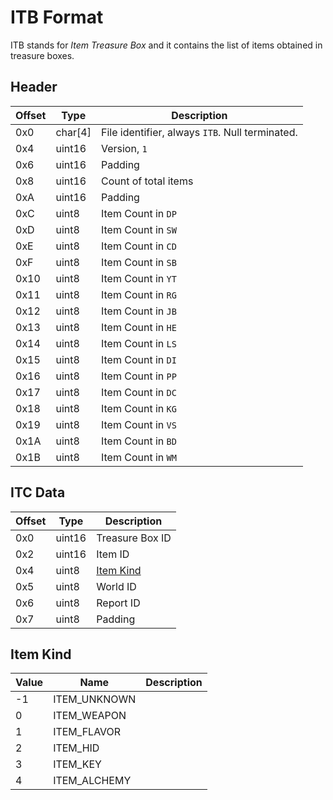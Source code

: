 # ITB Format

ITB stands for *Item Treasure Box* and it contains the list of items obtained in treasure boxes.

## Header

| Offset | Type  | Description
|--------|-------|------------
| 0x0     | char[4]   | File identifier, always `ITB`. Null terminated.
| 0x4     | uint16   | Version, `1`
| 0x6     | uint16   | Padding
| 0x8     | uint16   | Count of total items
| 0xA     | uint16   | Padding
| 0xC     | uint8   | Item Count in `DP`
| 0xD     | uint8   | Item Count in `SW`
| 0xE     | uint8   | Item Count in `CD`
| 0xF     | uint8   | Item Count in `SB`
| 0x10    | uint8   | Item Count in `YT`
| 0x11    | uint8   | Item Count in `RG`
| 0x12    | uint8   | Item Count in `JB`
| 0x13    | uint8   | Item Count in `HE`
| 0x14    | uint8   | Item Count in `LS`
| 0x15    | uint8   | Item Count in `DI`
| 0x16    | uint8   | Item Count in `PP`
| 0x17    | uint8   | Item Count in `DC`
| 0x18    | uint8   | Item Count in `KG`
| 0x19    | uint8   | Item Count in `VS`
| 0x1A    | uint8   | Item Count in `BD`
| 0x1B    | uint8   | Item Count in `WM`

## ITC Data

| Offset | Type  | Description
|--------|-------|------------
| 0x0     | uint16   | Treasure Box ID
| 0x2     | uint16   | Item ID
| 0x4     | uint8   | [Item Kind](#Item-Kind)
| 0x5     | uint8   | World ID
| 0x6     | uint8   | Report ID
| 0x7     | uint8   | Padding

## Item Kind

| Value | Name  | Description
|--------|-------|------------
| -1     | ITEM_UNKNOWN   | 
| 0     | ITEM_WEAPON   | 
| 1     | ITEM_FLAVOR   | 
| 2     | ITEM_HID   | 
| 3     | ITEM_KEY   | 
| 4     | ITEM_ALCHEMY   | 